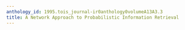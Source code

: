 ```yaml
---
anthology_id: 1995.tois_journal-ir0anthology0volumeA13A3.3
title: A Network Approach to Probabilistic Information Retrieval
---
```

